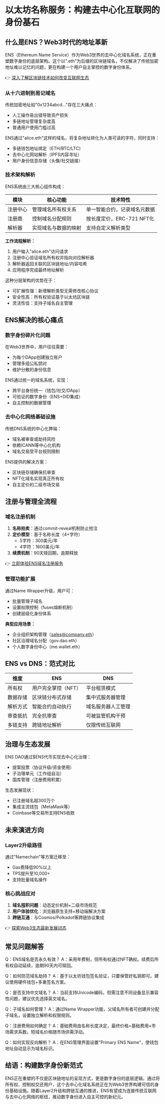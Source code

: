 # 以太坊名称服务：构建去中心化互联网的身份基石

## 什么是ENS？Web3时代的地址革新

ENS（Ethereum Name Service）作为Web3世界的去中心化域名系统，正在重塑数字身份的底层架构。这个以".eth"为后缀的区块链域名，不仅解决了传统加密地址难以记忆的问题，更在构建一个用户自主掌控的数字身份体系。

👉 [深入了解区块链技术如何改变互联网生态](https://bit.ly/okx_welcome)

### 从十六进制到易记域名
传统加密地址如"0x1234abcd..."存在三大痛点：
- 人工操作易出错导致资产损失
- 多链地址管理复杂度高
- 普通用户使用门槛过高

ENS通过"alice.eth"这样的域名，将复杂地址转化为人类可读的字符，同时支持：
- 多链钱包地址绑定（ETH/BTC/LTC）
- 去中心化网站解析（IPFS内容寻址）
- 用户身份信息存储（头像/社交链接）

### 技术架构解析
ENS系统由三大核心组件构成：

| 模块         | 核心功能                          | 技术特性                     |
|--------------|-----------------------------------|------------------------------|
| 注册中心     | 管理域名所有权关系                | 单一智能合约，记录域名元数据 |
| 注册商       | 控制域名分配规则                  | 按长度定价，ERC-721 NFT化    |
| 解析器       | 实现域名与数据的映射              | 支持自定义解析类型           |

**工作流程解析：**
1. 用户输入"alice.eth"访问请求
2. 注册中心验证域名所有权并指向对应解析器
3. 解析器返回关联的区块链地址/内容哈希
4. 应用程序完成最终地址解析

这种分层架构的优势在于：
- 可扩展性强：新增解析类型无需修改核心协议
- 安全性高：所有权验证基于以太坊区块链
- 灵活性佳：支持子域名自主管理

## ENS解决的核心痛点

### 数字身份碎片化问题
在Web3世界中，用户往往需要：
- 为每个DApp创建独立账户
- 管理多组公私钥对
- 维护分散的身份信息

ENS通过统一的域名系统，实现：
- 跨平台身份统一（钱包/社交/DApp）
- 可验证的数字身份（ENS+DID集成）
- 自主控制的数据管理

### 去中心化网络基础设施
传统DNS系统的中心化弊端：
- 域名被审查或劫持风险
- 依赖ICANN等中心化机构
- 域名交易受平台规则限制

ENS提供的解决方案：
- 区块链存储确保抗审查
- NFT化域名实现真正所有权
- 自主定价的二级市场交易

## 注册与管理全流程

### 域名注册机制
1. **名称拍卖**：通过commit-reveal机制防止抢注
2. **定价模型**：基于名称长度（4+字符）
   - 5字符：300美元/年
   - 4字符：1600美元/年
3. **续费机制**：90天赎回期，逾期释放

👉 [立即体验ENS域名注册服务](https://bit.ly/okx_welcome)

### 管理功能扩展
通过Name Wrapper升级，用户可：
- 批量管理子域名
- 设置权限控制（fuses熔断机制）
- 创建层级化身份体系

**典型应用场景：**
- 企业组织架构管理（sales@company.eth）
- 社区治理域名分配（gov.dao.eth）
- 个人数字身份中心（me.wallet.eth）

## ENS vs DNS：范式对比

| 维度         | ENS                          | DNS                          |
|--------------|------------------------------|------------------------------|
| 所有权       | 用户完全掌控（NFT）          | 平台租赁模式                 |
| 数据存储     | 区块链分布式存储               | 集中式服务器管理             |
| 解析方式     | 智能合约自动执行               | 域名服务器人工管理           |
| 审查抵抗     | 完全抗审查                     | 可被监管机构干预             |
| 多链支持     | 跨链地址解析                   | 仅限传统互联网               |

## 治理与生态发展

ENS DAO通过$ENS代币实现去中心化治理：
- 提案投票（协议升级/资金使用）
- 子治理单元（工作组自治）
- 国库管理（注册费用积累）

生态发展现状：
- 已注册域名超300万个
- 集成主流钱包（MetaMask等）
- Coinbase等交易所支持ENS收款

## 未来演进方向

### Layer2升级路径
通过"Namechain"等方案迁移至：
- Gas费降低90%以上
- TPS提升至10,000+
- 支持批量域名操作

### 核心挑战应对
1. **域名囤积问题**：动态定价机制+二级市场规范
2. **用户体验优化**：浏览器原生支持+移动端解决方案
3. **跨链互通**：与Cosmos/Polkadot等跨链协议集成

👉 [探索Web3生态最新发展动态](https://bit.ly/okx_welcome)

## 常见问题解答

Q：ENS域名是否永久有效？
A：采用年费制，但所有权通过NFT确权。续费后所有权自动延续，逾期90天内可赎回。

Q：如何防范域名劫持？
A：基于以太坊钱包签名验证，只要保管好私钥即可。建议使用硬件钱包+多重签名方案。

Q：是否支持中文域名？
A：当前支持Unicode编码，但需注意不同设备显示兼容性问题，建议优先选择英文域名。

Q：子域名如何管理？
A：通过Name Wrapper功能，父域名所有者可创建并分配子域名，设置独立解析和权限规则。

Q：注册费用如何确定？
A：基础费用由名称长度决定，最终价格=基础费用×市场需求系数。短域名价格随市场供需浮动。

Q：如何实现反向解析？
A：在ENS管理界面设置"Primary ENS Name"，使钱包地址自动显示为域名标识。

## 结语：构建数字身份新范式

ENS正在重塑的不仅是区块链地址的呈现方式，更是数字身份的底层逻辑。通过将所有权、控制权交还用户，这个去中心化域名系统正在为Web3世界构建可信的身份基础设施。随着Layer2升级和跨链互通的推进，ENS有望成为连接传统互联网与去中心化网络的枢纽，推动数字身份进入自主可控的新纪元。
